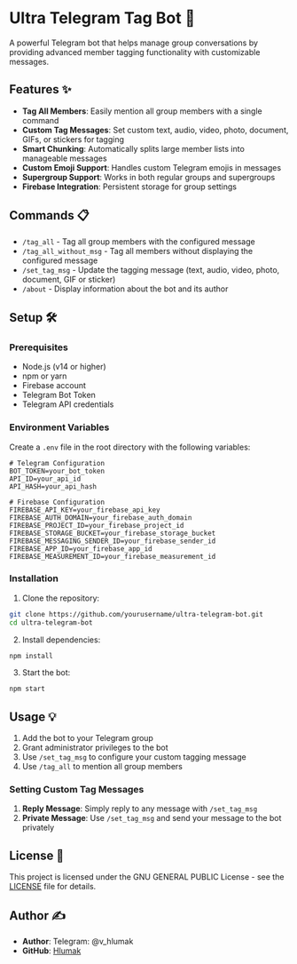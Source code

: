 # Ultra Telegram Tag Bot 🤖

A powerful Telegram bot that helps manage group conversations by providing advanced member tagging functionality with customizable messages.

## Features ✨

- **Tag All Members**: Easily mention all group members with a single command
- **Custom Tag Messages**: Set custom text, audio, video, photo, document, GIFs, or stickers for tagging
- **Smart Chunking**: Automatically splits large member lists into manageable messages
- **Custom Emoji Support**: Handles custom Telegram emojis in messages
- **Supergroup Support**: Works in both regular groups and supergroups
- **Firebase Integration**: Persistent storage for group settings

## Commands 📋

- `/tag_all` - Tag all group members with the configured message
- `/tag_all_without_msg` - Tag all members without displaying the configured message
- `/set_tag_msg` - Update the tagging message (text, audio, video, photo, document, GIF or sticker)
- `/about` - Display information about the bot and its author

## Setup 🛠️

### Prerequisites

- Node.js (v14 or higher)
- npm or yarn
- Firebase account
- Telegram Bot Token
- Telegram API credentials

### Environment Variables

Create a `.env` file in the root directory with the following variables:

```env
# Telegram Configuration
BOT_TOKEN=your_bot_token
API_ID=your_api_id
API_HASH=your_api_hash

# Firebase Configuration
FIREBASE_API_KEY=your_firebase_api_key
FIREBASE_AUTH_DOMAIN=your_firebase_auth_domain
FIREBASE_PROJECT_ID=your_firebase_project_id
FIREBASE_STORAGE_BUCKET=your_firebase_storage_bucket
FIREBASE_MESSAGING_SENDER_ID=your_firebase_sender_id
FIREBASE_APP_ID=your_firebase_app_id
FIREBASE_MEASUREMENT_ID=your_firebase_measurement_id
```

### Installation

1. Clone the repository:
```bash
git clone https://github.com/yourusername/ultra-telegram-bot.git
cd ultra-telegram-bot
```

2. Install dependencies:
```bash
npm install
```

3. Start the bot:
```bash
npm start
```

## Usage 💡

1. Add the bot to your Telegram group
2. Grant administrator privileges to the bot
3. Use `/set_tag_msg` to configure your custom tagging message
4. Use `/tag_all` to mention all group members

### Setting Custom Tag Messages

1. **Reply Message**: Simply reply to any message with `/set_tag_msg`
2. **Private Message**: Use `/set_tag_msg` and send your message to the bot privately

## License 📝

This project is licensed under the GNU GENERAL PUBLIC License - see the [LICENSE](LICENSE) file for details.

## Author ✍️

- **Author**: Telegram: @v_hlumak
- **GitHub**: [Hlumak](https://github.com/hlumak938)

